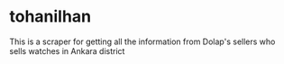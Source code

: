 # tohanilhan
This is a scraper for getting all the information from Dolap's sellers who sells watches in Ankara district
